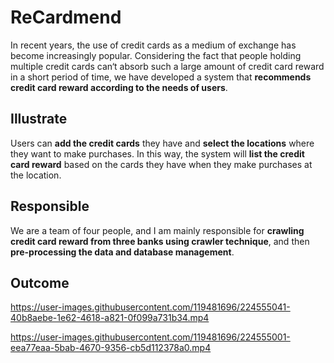 # ReCardmend
In recent years, the use of credit cards as a medium of exchange has become increasingly popular. Considering the fact that people holding multiple credit cards can‘t absorb such a large amount of credit card reward in a short period of time, we have developed a system that **recommends credit card reward according to the needs of users**.
## Illustrate
Users can **add the credit cards** they have and **select the locations** where they want to make purchases. In this way, the system will **list the credit card reward** based on the cards they have when they make purchases at the location.
## Responsible
We are a team of four people, and I am mainly responsible for **crawling credit card reward from three banks using crawler technique**, and then **pre-processing the data and database management**.
## Outcome
https://user-images.githubusercontent.com/119481696/224555041-40b8aebe-1e62-4618-a821-0f099a731b34.mp4

https://user-images.githubusercontent.com/119481696/224555001-eea77eaa-5bab-4670-9356-cb5d112378a0.mp4
